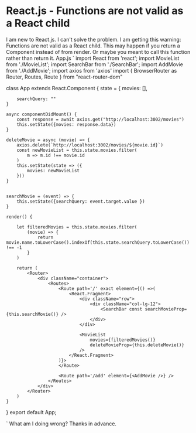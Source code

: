 
# React.js - Functions are not valid as a React child

I am new to React.js. I can't solve the problem. I am getting this warning:
Functions are not valid as a React child. This may happen if you return a Component instead of  from render. Or maybe you meant to call this function rather than return it.
App.js
`
import React from 'react';
import MovieList from './MovieList';
import SearchBar from './SearchBar';
import AddMovie from './AddMovie';
import axios from 'axios'
import { BrowserRouter as Router, Routes, Route } from "react-router-dom"

class App extends React.Component {
    state = {
        movies: [],

        searchQuery: ""
    }

    async componentDidMount() {
        const response = await axios.get("http://localhost:3002/movies")
        this.setState({movies: response.data})
    }

    deleteMovie = async (movie) => {
        axios.delete(`http://localhost:3002/movies/${movie.id}`)
        const newMovieList = this.state.movies.filter(
            m => m.id !== movie.id
        )
        this.setState(state => ({
            movies: newMovieList
        }))
    }


    searchMovie = (event) => {
        this.setState({searchQuery: event.target.value })
    }

    render() {

        let filteredMovies = this.state.movies.filter(
            (movie) => {
                return movie.name.toLowerCase().indexOf(this.state.searchQuery.toLowerCase()) !== -1
            }
        )

        return (
            <Router>
                <div className="container">
                    <Routes>
                        <Route path='/' exact element={() =>(
                            <React.Fragment>
                                <div className="row">
                                    <div className="col-lg-12">
                                        <SearchBar const searchMovieProp={this.searchMovie()} />
                                    </div>
                                </div>
        
                                <MovieList
                                    movies={filteredMovies()}
                                    deleteMovieProp={this.deleteMovie()} 
                                />
                            </React.Fragment>
                        )}>
                        </Route>

                        <Route path='/add' element={<AddMovie />} />
                    </Routes>   
                </div>
            </Router>
        )
    }
}
export default App;

`
What am I doing wrong?
Thanks in advance.

        